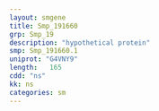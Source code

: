 ```yaml
---
layout: smgene
title: Smp_191660
grp: Smp_19
description: "hypothetical protein"
smp: Smp_191660.1
uniprot: "G4VNY9"
length:   165
cdd: "ns"
kk: ns
categories: sm
---
```

